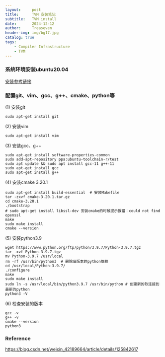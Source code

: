 ```yaml
---
layout:     post
title:      TVM 安装笔记
subtitle:   TVM install
date:       2024-12-12
author:     Treaseven
header-img: img/bg17.jpg
catalog: true
tags:
    - Compiler Infrastructure
    - TVM
---
```


### 系统环境安装ubuntu20.04
[安装参考链接](https://blog.csdn.net/m0_70885101/article/details/137694608)

### 配置git、vim、gcc、g++、cmake、python等
(1) 安装git
```
sudo apt-get install git
```
(2) 安装vim
```
sudo apt-get install vim
```
(3) 安装gcc、g++
```
sudo apt-get install software-properties-common
sudo add-apt-repository ppa:ubuntu-toolchain-r/test
sudo apt update && sudo apt install gcc-11 g++-11
sudo apt-get install gcc
sudo apt-get install g++
```
(4) 安装cmake 3.20.1
```
sudo apt-get install build-essential  # 安装Makefile
tar -zxvf cmake-3.20.1.tar.gz
cd cmake-3.20.1
./bootstrap
# sudo apt-get install libssl-dev 安装cmake的时候提示报错：could not find openssl
make 
sudo make install
cmake --version
```
(5) 安装python3.9
```
wget https://www.python.org/ftp/python/3.9.7/Python-3.9.7.tgz
tar -xvf Python-3.9.7.tgz
mv Python-3.9.7 /usr/local
rm -rf /usr/bin/python3  # 删除旧版本的python依赖
cd /usr/local/Python-3.9.7/
./configure
make
sudo make install
sudo ln -s /usr/local/bin/python3.9.7 /usr/bin/python # 创建新的软连接到最新的python
python3 -V
```
(6) 检查安装的版本
```
gcc -v
g++ -v
cmake --version
python3
```


### Reference
https://blog.csdn.net/weixin_42189664/article/details/125842617